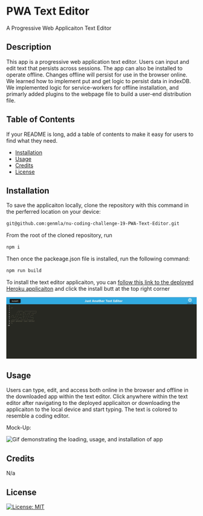 # PWA Text Editor
A Progressive Web Applicaiton Text Editor

## Description

This app is a progressive web application text editor. Users can input and edit text that persists across sessions. The app can also be installed to operate offline. Changes offline will persist for use in the browser online. We learned how to implement put and get logic to persist data in indexDB. We implemented logic for service-workers for offline installation, and primarly added plugins to the webpage file to build a user-end distribution file. 

## Table of Contents

If your README is long, add a table of contents to make it easy for users to find what they need.

- [Installation](#installation)
- [Usage](#usage)
- [Credits](#credits)
- [License](#license)

## Installation

To save the applicaiton locally, clone the repository with this command in the perferred location on your device: 
```md
git@github.com:genmla/nu-coding-challenge-19-PWA-Text-Editor.git
```

From the root of the cloned repository, run 

```md
npm i
```

Then once the packeage.json file is installed, run the following command: 

```md
npm run build
```

To install the text editor applicaiton, you can [follow this link to the deployed Heroku applicaiton](https://genmla-jate-text-editor.herokuapp.com/) and click the install butt at the top right corner

![Image demonstrating the location of the installation button](/assets/Install-Button.jpg)


## Usage

Users can type, edit, and access both online in the browser and offline in the downloaded app within the text editor. Click anywhere within the text editor after navigating to the deployed applicaiton or downloading the applicaiton to the local device and start typing. The text is colored to resemble a coding editor. 

Mock-Up: 

![Gif demonstrating the loading, usage, and installation of app](/assets/JATE%20Demo%20Gif.gif)

## Credits

N/a

## License

[![License: MIT](https://img.shields.io/badge/License-MIT-yellow.svg)](https://opensource.org/licenses/MIT)

